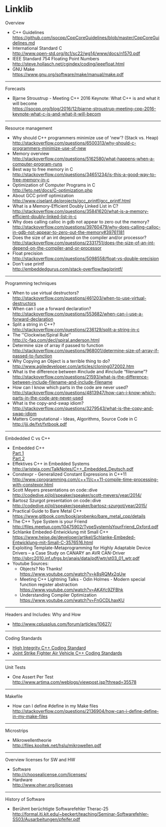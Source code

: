 # Linklib

Overview
  * C++ Guidelines  
    https://github.com/isocpp/CppCoreGuidelines/blob/master/CppCoreGuidelines.md
  * International Standard C  
    http://www.open-std.org/jtc1/sc22/wg14/www/docs/n1570.pdf
  * IEEE Standard 754 Floating Point Numbers  
    http://steve.hollasch.net/cgindex/coding/ieeefloat.html
  * GNU Make  
    https://www.gnu.org/software/make/manual/make.pdf

---
  
Forecasts
  * Bjarne Stroustrup - Meeting C++ 2016 Keynote: What C++ is and what it will become  
    https://isocpp.org/blog/2016/12/bjarne-stroustrup-meeting-cpp-2016-keynote-what-c-is-and-what-it-will-becom

---

Resource management
  * Why should C++ programmers minimize use of 'new'? (Stack vs. Heap)  
    http://stackoverflow.com/questions/6500313/why-should-c-programmers-minimize-use-of-new
  * Memory overview  
    http://stackoverflow.com/questions/5162580/what-happens-when-a-computer-program-runs
  * Best way to free memory in C  
    http://stackoverflow.com/questions/34651234/is-this-a-good-way-to-free-memory-in-c
  * Optimization of Computer Programs in C  
    http://leto.net/docs/C-optimization.php
  * About GCC printf optimization  
    http://www.ciselant.de/projects/gcc_printf/gcc_printf.html
  * What is a Memory-Efficient Doubly Linked List in C?  
    http://stackoverflow.com/questions/35841620/what-is-a-memory-efficient-doubly-linked-list-in-c
  * Why does calling calloc in gdb not appear to zero out the memory?  
    http://stackoverflow.com/questions/39760479/why-does-calling-calloc-in-gdb-not-appear-to-zero-out-the-memory#39761181
  * Does the size of an int depend on the compiler and/or processor?  
    http://stackoverflow.com/questions/2331751/does-the-size-of-an-int-depend-on-the-compiler-and-or-processor
  * Float precision  
    http://stackoverflow.com/questions/5098558/float-vs-double-precision
  * Don't use printf  
    http://embeddedgurus.com/stack-overflow/tag/printf/

---

Programming techniques
  * When to use virtual destructors?  
    http://stackoverflow.com/questions/461203/when-to-use-virtual-destructors
  * When can I use a forward declaration?  
    http://stackoverflow.com/questions/553682/when-can-i-use-a-forward-declaration
  * Split a string in C++?  
    http://stackoverflow.com/questions/236129/split-a-string-in-c
  * The ''Clockwise/Spiral Rule''  
    http://c-faq.com/decl/spiral.anderson.html
  * Determine size of array if passed to function  
    http://stackoverflow.com/questions/968001/determine-size-of-array-if-passed-to-function
  * Why Copying an Object is a terrible thing to do?  
    http://www.agiledeveloper.com/articles/cloning072002.htm  
  * What is the difference between #include <filename> and #include “filename”?  
    http://stackoverflow.com/questions/21593/what-is-the-difference-between-include-filename-and-include-filename
  * How can I know which parts in the code are never used?  
    http://stackoverflow.com/questions/4813947/how-can-i-know-which-parts-in-the-code-are-never-used
  * What is the copy-and-swap idiom?  
    http://stackoverflow.com/questions/3279543/what-is-the-copy-and-swap-idiom
  * Matters Computational - Ideas, Algorithms, Source Code in C  
    http://jjj.de/fxt/fxtbook.pdf

---

Embdedded C vs C++
  * Embedded C++  
    [Part 1](http://www.embedded.com/design/programming-languages-and-tools/4438660/3/Modern-C--in-embedded-systems---Part-1--Myth-and-Reality)  
    [Part 2](http://www.embedded.com/design/programming-languages-and-tools/4438679/Modern-C--embedded-systems---Part-2--Evaluating-C--?isCmsPreview=true)
  * Effektives C++ in Embedded Systems  
    http://aristeia.com/TalkNotes/C++_Embedded_Deutsch.pdf
  * Constexpr - Generalized Constant Expressions in C++11  
    http://www.cprogramming.com/c++11/c++11-compile-time-processing-with-constexpr.html
  * Scott Meyers presentations on code::dive  
    http://codedive.pl/pl/speaker/speaker/scott-meyers/year/2014/
  * Bartosz Szurgot presentation on code::dive  
    http://codedive.pl/pl/speaker/speaker/bartosz-szurgot/year/2015/
  * Practical Guide to Bare Metal C++  
    https://www.gitbook.com/book/arobenko/bare_metal_cpp/details
  * The C++ Type System is your Friend  
    http://files.meetup.com/10475902/TypeSystemIsYourFriend_Oxford.pdf
  * Schlanke Embeded-Entwicklung mit Small C++  
    https://www.heise.de/developer/artikel/Schlanke-Embeded-Entwicklung-mit-Small-C-3576516.html
  * Exploiting Template-Metaprogramming for Highly Adaptable Device Drivers – a Case Study on CANARY an AVR CAN-Driver  
    http://sbrc2010.inf.ufrgs.br/anais/data/pdf/wtr/st03_01_wtr.pdf
  * Youtube Sources:  
    * Objects? No Thanks!  
      https://www.youtube.com/watch?v=k8sRQMx2qUw
    * Meeting C++ Lightning Talks - Odin Holmes - Modern special function register abstraction  
      https://www.youtube.com/watch?v=AKAYc9ZFBhk
    * Understanding Compiler Optimization  
      https://www.youtube.com/watch?v=FnGCDLhaxKU
  
---

Headers and Includes: Why and How
  * http://www.cplusplus.com/forum/articles/10627/  

---

Coding Standards
  * [High Integrity C++ Coding Standard](http://www.codingstandard.com/section/index/)
  * [Joint Strike Fighter Air Vehicle C++ Coding Standards](http://www.stroustrup.com/JSF-AV-rules.pdf)
  
---

Unit Tests
  * One Assert Per Test  
    http://www.artima.com/weblogs/viewpost.jsp?thread=35578

---

Makefile
  * How can I define #define in my Make files  
    http://stackoverflow.com/questions/2136904/how-can-i-define-define-in-my-make-files

---

Microstrips
  * Mikrowellentheorie  
   http://files.kooltek.net/hslu/mikrowellen.pdf
   
---

Overview licenses for SW and HW
  * Software  
    http://choosealicense.com/licenses/
  * Hardware  
    http://www.ohwr.org/licenses

---

History of Software
  * Berühmt berüchtigte Softwarefehler Therac-25  
    http://formal.iti.kit.edu/~beckert/teaching/Seminar-Softwarefehler-SS03/Ausarbeitungen/pfeifer.pdf